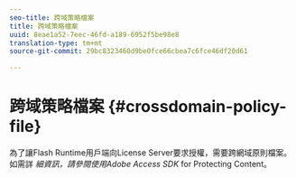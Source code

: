 ```yaml
---
seo-title: 跨域策略檔案
title: 跨域策略檔案
uuid: 8eae1a52-7eec-46fd-a189-6952f5be98e8
translation-type: tm+mt
source-git-commit: 29bc8323460d9be0fce66cbea7c6fce46df20d61

---
```



# 跨域策略檔案 {#crossdomain-policy-file}

為了讓Flash Runtime用戶端向License Server要求授權，需要跨網域原則檔案。 如需詳 *細資訊，請參閱使用Adobe Access SDK* for Protecting Content。
